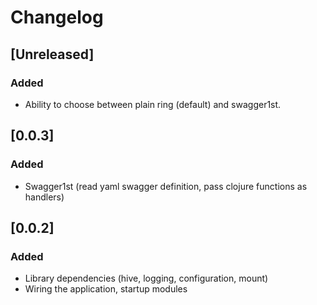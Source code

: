 # Changelog

## [Unreleased]
### Added
- Ability to choose between plain ring (default) and swagger1st.

## [0.0.3]
### Added
- Swagger1st (read yaml swagger definition, pass clojure functions as handlers)

## [0.0.2]
### Added
- Library dependencies (hive, logging, configuration, mount)
- Wiring the application, startup modules
